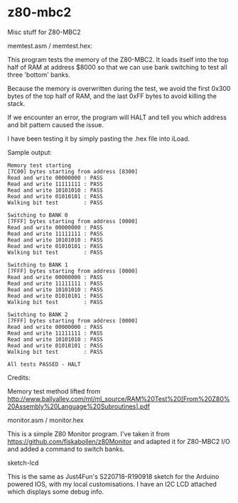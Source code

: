 # z80-mbc2
Misc stuff for Z80-MBC2

memtest.asm / memtest.hex:

This program tests the memory of the Z80-MBC2. It loads itself into the top half of RAM at address $8000 so that we can use bank switching to test all three 'bottom' banks.

Because the memory is overwritten during the test, we avoid the first 0x300 bytes of the top half of RAM, and the last 0xFF bytes to avoid killing the stack.

If we encounter an error, the program will HALT and tell you which address and bit pattern caused the issue.

I have been testing it by simply pasting the .hex file into iLoad.

Sample output:

```
Memory test starting
[7C00] bytes starting from address [8300]
Read and write 00000000 : PASS
Read and write 11111111 : PASS
Read and write 10101010 : PASS
Read and write 01010101 : PASS
Walking bit test        : PASS

Switching to BANK 0
[7FFF] bytes starting from address [0000]
Read and write 00000000 : PASS
Read and write 11111111 : PASS
Read and write 10101010 : PASS
Read and write 01010101 : PASS
Walking bit test        : PASS

Switching to BANK 1
[7FFF] bytes starting from address [0000]
Read and write 00000000 : PASS
Read and write 11111111 : PASS
Read and write 10101010 : PASS
Read and write 01010101 : PASS
Walking bit test        : PASS

Switching to BANK 2
[7FFF] bytes starting from address [0000]
Read and write 00000000 : PASS
Read and write 11111111 : PASS
Read and write 10101010 : PASS
Read and write 01010101 : PASS
Walking bit test        : PASS

All tests PASSED - HALT
```

Credits:

Memory test method lifted from http://www.ballyalley.com/ml/ml_source/RAM%20Test%20[From%20Z80%20Assembly%20Language%20Subroutines].pdf

monitor.asm / monitor.hex

This is a simple Z80 Monitor program. I've taken it from https://github.com/fiskabollen/z80Monitor and adapted it for Z80-MBC2 I/O and added a command to switch banks.

sketch-lcd

This is the same as Just4Fun's S220718-R190918 sketch for the Arduino powered IOS, with my local customisations. I have an I2C LCD attached which displays some debug info.
